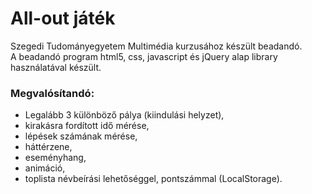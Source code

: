 # All-out játék
Szegedi Tudományegyetem Multimédia kurzusához készült beadandó. <br>
A beadandó program html5, css, javascript és jQuery alap library használatával készült.
### Megvalósítandó: 
- Legalább 3 különböző pálya (kiindulási helyzet), 
- kirakásra fordított idő mérése, 
- lépések számának mérése,
- háttérzene,
- eseményhang,
- animáció,
- toplista névbeírási lehetőséggel, pontszámmal (LocalStorage).
